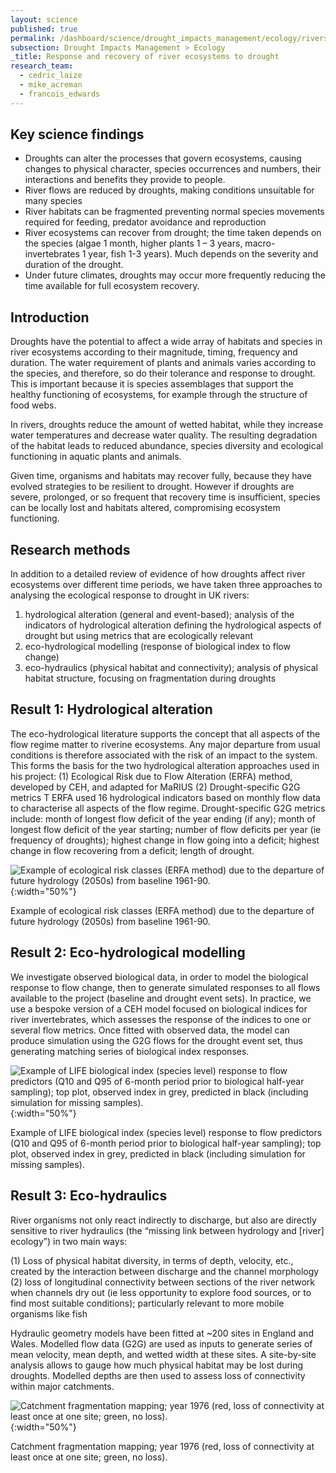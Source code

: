 ```yaml
---
layout: science
published: true
permalink: /dashboard/science/drought_impacts_management/ecology/rivers/
subsection: Drought Impacts Management > Ecology
_title: Response and recovery of river ecosystems to drought
research_team:
  - cedric_laize
  - mike_acreman
  - francois_edwards
---
```

## Key science findings

* Droughts can alter the processes that govern ecosystems, causing changes to physical character, species occurrences and numbers, their interactions and benefits they provide to people.
* River flows are reduced by droughts, making conditions unsuitable for many species
* River habitats can be fragmented preventing normal species movements required for feeding, predator avoidance and reproduction 
* River ecosystems can recover from drought; the time taken depends on the species (algae 1 month, higher plants 1 – 3 years, macro-invertebrates 1  year, fish 1-3 years). Much depends on the severity and duration of the drought.
* Under future climates, droughts may occur more frequently reducing the time available for full ecosystem recovery.

## Introduction

Droughts have the potential to affect a wide array of habitats and species in river ecosystems according to their magnitude, timing, frequency and duration. The water requirement of plants and animals varies according to the species, and therefore, so do their tolerance and response to drought. This is important because it is species assemblages that support the healthy functioning of ecosystems, for example through the structure of food webs.

In rivers, droughts reduce the amount of wetted habitat, while they increase water temperatures and decrease water quality. The resulting degradation of the habitat leads to reduced abundance, species diversity and ecological functioning in aquatic plants and animals. 

Given time, organisms and habitats may recover fully, because they have evolved strategies to be resilient to drought. However if droughts are severe, prolonged, or so frequent that recovery time is insufficient, species can be locally lost and habitats altered, compromising ecosystem functioning. 

## Research methods
 
In addition to a detailed review of evidence of how droughts affect river ecosystems over different time periods, we have taken three approaches to analysing the ecological response to drought in UK rivers:

1. hydrological alteration (general and event-based); analysis of the indicators of hydrological alteration defining the hydrological aspects of drought but using metrics that are ecologically relevant
2. eco-hydrological modelling (response of biological index to flow change)
3. eco-hydraulics (physical habitat and connectivity); analysis of physical habitat structure, focusing on fragmentation during droughts

## Result 1: Hydrological alteration

The eco-hydrological literature supports the concept that all aspects of the flow regime matter to riverine ecosystems. Any major departure from usual conditions is therefore associated with the risk of an impact to the system. This forms the basis for the two hydrological alteration approaches used in his project:
(1)	Ecological Risk due to Flow Alteration (ERFA) method, developed by CEH, and adapted for MaRIUS
(2)	Drought-specific G2G metrics
T
ERFA used 16 hydrological indicators based on monthly flow data to characterise all aspects of the flow regime. 
Drought-specific G2G metrics include: month of longest flow deficit of the year ending (if any); month of longest flow deficit of the year starting; number of flow deficits per year (ie frequency of droughts); highest change in flow going into a deficit; highest change in flow recovering from a deficit; length of drought. 

![Example of ecological risk classes (ERFA method) due to the departure of future hydrology (2050s) from baseline 1961-90.]({{site.baseurl}}/assets/img/Cedric1.jpg.png){:width="50%"}

Example of ecological risk classes (ERFA method) due to the departure of future hydrology (2050s) from baseline 1961-90.

## Result 2: Eco-hydrological modelling

We investigate observed biological data, in order to model the biological response to flow change, then to generate simulated responses to all flows available to the project (baseline and drought event sets). In practice, we use a bespoke version of a CEH model focused on biological indices for river invertebrates, which assesses the response of the indices to one or several flow metrics. Once fitted with observed data, the model can produce simulation using the G2G flows for the drought event set, thus generating matching series of biological index responses.

![Example of LIFE biological index (species level) response to flow predictors (Q10 and Q95 of 6-month period prior to biological half-year sampling); top plot, observed index in grey, predicted in black (including simulation for missing samples).]({{site.baseurl}}/assets/img/Cedric2.jpg.png){:width="50%"}

Example of LIFE biological index (species level) response to flow predictors (Q10 and Q95 of 6-month period prior to biological half-year sampling); top plot, observed index in grey, predicted in black (including simulation for missing samples).

## Result 3: Eco-hydraulics

River organisms not only react indirectly to discharge, but also are directly sensitive to river hydraulics (the “missing link between hydrology and [river] ecology”) in two main ways:

(1)	Loss of physical habitat diversity, in terms of depth, velocity, etc., created by the interaction between discharge and the channel morphology
(2)	loss of longitudinal connectivity between sections of the river network when channels dry out (ie less opportunity to explore food sources, or to find most suitable conditions); particularly relevant to more mobile organisms like fish

Hydraulic geometry models have been fitted at ~200 sites in England and Wales. Modelled flow data (G2G) are used as inputs to generate series of mean velocity, mean depth, and wetted width at these sites. A site-by-site analysis allows to gauge how much physical habitat may be lost during droughts. 
Modelled depths are then used to assess loss of connectivity within major catchments.

![Catchment fragmentation mapping; year 1976 (red, loss of connectivity at least once at one site; green, no loss).]({{site.baseurl}}/assets/img/Cedric3.jpg.png){:width="50%"}

Catchment fragmentation mapping; year 1976 (red, loss of connectivity at least once at one site; green, no loss).